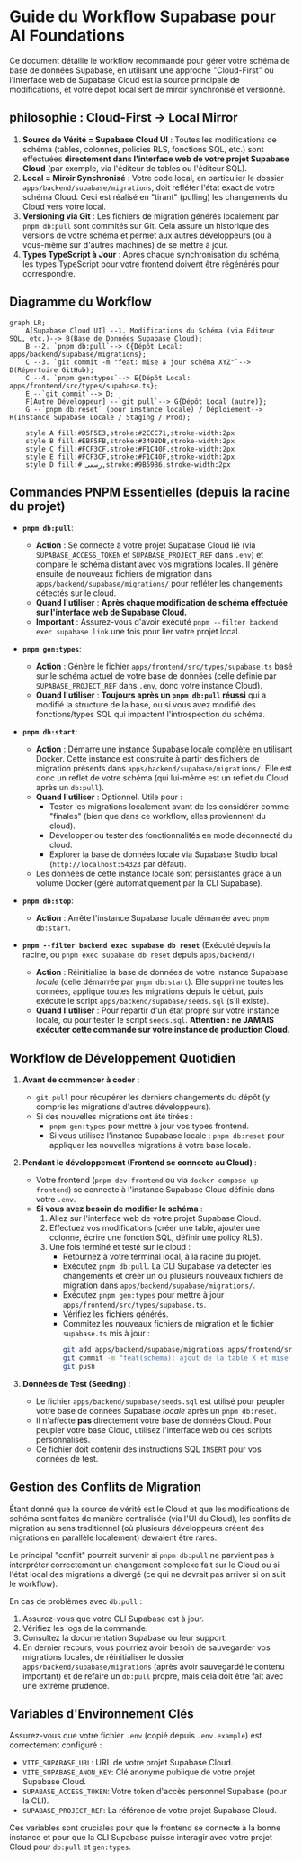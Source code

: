 # Guide du Workflow Supabase pour AI Foundations

Ce document détaille le workflow recommandé pour gérer votre schéma de base de données Supabase, en utilisant une approche "Cloud-First" où l'interface web de Supabase Cloud est la source principale de modifications, et votre dépôt local sert de miroir synchronisé et versionné.

## philosophie : Cloud-First → Local Mirror

1.  **Source de Vérité = Supabase Cloud UI** : Toutes les modifications de schéma (tables, colonnes, policies RLS, fonctions SQL, etc.) sont effectuées **directement dans l'interface web de votre projet Supabase Cloud** (par exemple, via l'éditeur de tables ou l'éditeur SQL).
2.  **Local = Miroir Synchronisé** : Votre code local, en particulier le dossier `apps/backend/supabase/migrations`, doit refléter l'état exact de votre schéma Cloud. Ceci est réalisé en "tirant" (pulling) les changements du Cloud vers votre local.
3.  **Versioning via Git** : Les fichiers de migration générés localement par `pnpm db:pull` sont commités sur Git. Cela assure un historique des versions de votre schéma et permet aux autres développeurs (ou à vous-même sur d'autres machines) de se mettre à jour.
4.  **Types TypeScript à Jour** : Après chaque synchronisation du schéma, les types TypeScript pour votre frontend doivent être régénérés pour correspondre.

## Diagramme du Workflow

```mermaid
graph LR;
    A[Supabase Cloud UI] --1. Modifications du Schéma (via Editeur SQL, etc.)--> B(Base de Données Supabase Cloud);
    B --2. `pnpm db:pull`--> C{Dépôt Local: apps/backend/supabase/migrations};
    C --3. `git commit -m "feat: mise à jour schéma XYZ"`--> D(Répertoire GitHub);
    C --4. `pnpm gen:types`--> E{Dépôt Local: apps/frontend/src/types/supabase.ts};
    E --`git commit`--> D;
    F[Autre Développeur] --`git pull`--> G{Dépôt Local (autre)};
    G --`pnpm db:reset` (pour instance locale) / Déploiement--> H(Instance Supabase Locale / Staging / Prod);

    style A fill:#D5F5E3,stroke:#2ECC71,stroke-width:2px
    style B fill:#EBF5FB,stroke:#3498DB,stroke-width:2px
    style C fill:#FCF3CF,stroke:#F1C40F,stroke-width:2px
    style E fill:#FCF3CF,stroke:#F1C40F,stroke-width:2px
    style D fill:# رسمی,stroke:#9B59B6,stroke-width:2px
```

## Commandes PNPM Essentielles (depuis la racine du projet)

- **`pnpm db:pull`**:

  - **Action** : Se connecte à votre projet Supabase Cloud lié (via `SUPABASE_ACCESS_TOKEN` et `SUPABASE_PROJECT_REF` dans `.env`) et compare le schéma distant avec vos migrations locales. Il génère ensuite de nouveaux fichiers de migration dans `apps/backend/supabase/migrations/` pour refléter les changements détectés sur le cloud.
  - **Quand l'utiliser** : **Après chaque modification de schéma effectuée sur l'interface web de Supabase Cloud.**
  - **Important** : Assurez-vous d'avoir exécuté `pnpm --filter backend exec supabase link` une fois pour lier votre projet local.

- **`pnpm gen:types`**:

  - **Action** : Génère le fichier `apps/frontend/src/types/supabase.ts` basé sur le schéma actuel de votre base de données (celle définie par `SUPABASE_PROJECT_REF` dans `.env`, donc votre instance Cloud).
  - **Quand l'utiliser** : **Toujours après un `pnpm db:pull` réussi** qui a modifié la structure de la base, ou si vous avez modifié des fonctions/types SQL qui impactent l'introspection du schéma.

- **`pnpm db:start`**:

  - **Action** : Démarre une instance Supabase locale complète en utilisant Docker. Cette instance est construite à partir des fichiers de migration présents dans `apps/backend/supabase/migrations/`. Elle est donc un reflet de votre schéma (qui lui-même est un reflet du Cloud après un `db:pull`).
  - **Quand l'utiliser** : Optionnel. Utile pour :
    - Tester les migrations localement avant de les considérer comme "finales" (bien que dans ce workflow, elles proviennent du cloud).
    - Développer ou tester des fonctionnalités en mode déconnecté du cloud.
    - Explorer la base de données locale via Supabase Studio local (`http://localhost:54323` par défaut).
  - Les données de cette instance locale sont persistantes grâce à un volume Docker (géré automatiquement par la CLI Supabase).

- **`pnpm db:stop`**:

  - **Action** : Arrête l'instance Supabase locale démarrée avec `pnpm db:start`.

- **`pnpm --filter backend exec supabase db reset`** (Exécuté depuis la racine, ou `pnpm exec supabase db reset` depuis `apps/backend/`)
  - **Action** : Réinitialise la base de données de votre instance Supabase _locale_ (celle démarrée par `pnpm db:start`). Elle supprime toutes les données, applique toutes les migrations depuis le début, puis exécute le script `apps/backend/supabase/seeds.sql` (s'il existe).
  - **Quand l'utiliser** : Pour repartir d'un état propre sur votre instance locale, ou pour tester le script `seeds.sql`. **Attention : ne JAMAIS exécuter cette commande sur votre instance de production Cloud.**

## Workflow de Développement Quotidien

1.  **Avant de commencer à coder** :

    - `git pull` pour récupérer les derniers changements du dépôt (y compris les migrations d'autres développeurs).
    - Si des nouvelles migrations ont été tirées :
      - `pnpm gen:types` pour mettre à jour vos types frontend.
      - Si vous utilisez l'instance Supabase locale : `pnpm db:reset` pour appliquer les nouvelles migrations à votre base locale.

2.  **Pendant le développement (Frontend se connecte au Cloud)** :

    - Votre frontend (`pnpm dev:frontend` ou via `docker compose up frontend`) se connecte à l'instance Supabase Cloud définie dans votre `.env`.
    - **Si vous avez besoin de modifier le schéma** :
      1.  Allez sur l'interface web de votre projet Supabase Cloud.
      2.  Effectuez vos modifications (créer une table, ajouter une colonne, écrire une fonction SQL, définir une policy RLS).
      3.  Une fois terminé et testé sur le cloud :
          - Retournez à votre terminal local, à la racine du projet.
          - Exécutez `pnpm db:pull`. La CLI Supabase va détecter les changements et créer un ou plusieurs nouveaux fichiers de migration dans `apps/backend/supabase/migrations/`.
          - Exécutez `pnpm gen:types` pour mettre à jour `apps/frontend/src/types/supabase.ts`.
          - Vérifiez les fichiers générés.
          - Commitez les nouveaux fichiers de migration et le fichier `supabase.ts` mis à jour :
            ```bash
            git add apps/backend/supabase/migrations apps/frontend/src/types/supabase.ts
            git commit -m "feat(schema): ajout de la table X et mise à jour des types"
            git push
            ```

3.  **Données de Test (Seeding)** :
    - Le fichier `apps/backend/supabase/seeds.sql` est utilisé pour peupler votre base de données Supabase _locale_ après un `pnpm db:reset`.
    - Il n'affecte **pas** directement votre base de données Cloud. Pour peupler votre base Cloud, utilisez l'interface web ou des scripts personnalisés.
    - Ce fichier doit contenir des instructions SQL `INSERT` pour vos données de test.

## Gestion des Conflits de Migration

Étant donné que la source de vérité est le Cloud et que les modifications de schéma sont faites de manière centralisée (via l'UI du Cloud), les conflits de migration au sens traditionnel (où plusieurs développeurs créent des migrations en parallèle localement) devraient être rares.

Le principal "conflit" pourrait survenir si `pnpm db:pull` ne parvient pas à interpréter correctement un changement complexe fait sur le Cloud ou si l'état local des migrations a divergé (ce qui ne devrait pas arriver si on suit le workflow).

En cas de problèmes avec `db:pull` :

1.  Assurez-vous que votre CLI Supabase est à jour.
2.  Vérifiez les logs de la commande.
3.  Consultez la documentation Supabase ou leur support.
4.  En dernier recours, vous pourriez avoir besoin de sauvegarder vos migrations locales, de réinitialiser le dossier `apps/backend/supabase/migrations` (après avoir sauvegardé le contenu important) et de refaire un `db:pull` propre, mais cela doit être fait avec une extrême prudence.

## Variables d'Environnement Clés

Assurez-vous que votre fichier `.env` (copié depuis `.env.example`) est correctement configuré :

- `VITE_SUPABASE_URL`: URL de votre projet Supabase Cloud.
- `VITE_SUPABASE_ANON_KEY`: Clé anonyme publique de votre projet Supabase Cloud.
- `SUPABASE_ACCESS_TOKEN`: Votre token d'accès personnel Supabase (pour la CLI).
- `SUPABASE_PROJECT_REF`: La référence de votre projet Supabase Cloud.

Ces variables sont cruciales pour que le frontend se connecte à la bonne instance et pour que la CLI Supabase puisse interagir avec votre projet Cloud pour `db:pull` et `gen:types`.
